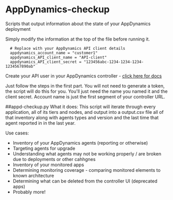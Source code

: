 # AppDynamics-checkup
Scripts that output information about the state of your AppDynamics deployment

Simply modify the information at the top of the file before running it.
~~~
  # Replace with your AppDynamics API client details
  appdynamics_account_name = "customer1"
  appdynamics_API_client_name = "API-client"
  appdynamics_API_client_secret = "123456abc-1234-1234-1234-1234567890ab"
~~~
Create your API user in your AppDynamics controller - [click here for docs](https://docs.appdynamics.com/appd/23.x/latest/en/extend-appdynamics/appdynamics-apis/api-clients#id-.APIClientsv23.1-CreateAPIClientsCreate_API_Client)

Just follow the steps in the first part. You will not need to generate a token, the script will do this for you. You'll just need the name you named it and the client secret. Account name is just the first segment of your controller URL.

##appd-checkup.py
What it does:
This script will iterate through every application, all of its tiers and nodes, and output into a output.csv file all of that inventory along with agents types and version and the last time that agent reported in in the last year. 

Use cases:
* Inventory of your AppDynamics agents (reporting or otherwise)
* Targeting agents for upgrade
* Understanding what agents may not be working properly / are broken due to deployments or other cahhgnes
* Inventory of your monitored apps
* Determining monitoring coverage - comparing monitored elements to known architecture
* Determining what can be deleted from the controller UI (deprecated apps)
* Probably more!
